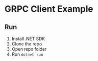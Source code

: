 # GRPC Client Example
## Run
1. Install .NET SDK
1. Clone the repo
1. Open repo folder
1. Run `dotnet run`